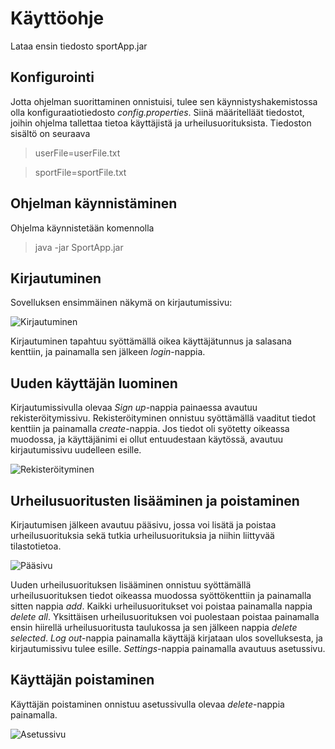 # Käyttöohje

Lataa ensin tiedosto sportApp.jar

## Konfigurointi

Jotta ohjelman suorittaminen onnistuisi, tulee sen käynnistyshakemistossa olla konfiguraatiotiedosto *config.properties*. Siinä määritelläät tiedostot, joihin ohjelma tallettaa tietoa käyttäjistä ja urheilusuorituksista.
Tiedoston sisältö on seuraava

> userFile=userFile.txt

> sportFile=sportFile.txt

## Ohjelman käynnistäminen

Ohjelma käynnistetään komennolla

> java -jar SportApp.jar

## Kirjautuminen

Sovelluksen ensimmäinen näkymä on kirjautumissivu:

![Kirjautuminen](https://github.com/sronja/ot-harjoitustyo/blob/main/dokumentaatio/kuvat/kirjautumissivu.png)

Kirjautuminen tapahtuu syöttämällä oikea käyttäjätunnus ja salasana kenttiin, ja painamalla sen jälkeen *login*-nappia.

## Uuden käyttäjän luominen

Kirjautumissivulla olevaa *Sign up*-nappia painaessa avautuu rekisteröitymissivu.
Rekisteröityminen onnistuu syöttämällä vaaditut tiedot kenttiin ja painamalla *create*-nappia. Jos tiedot oli syötetty oikeassa muodossa, ja käyttäjänimi ei ollut entuudestaan käytössä, avautuu kirjautumissivu uudelleen esille.

![Rekisteröityminen](https://github.com/sronja/ot-harjoitustyo/blob/main/dokumentaatio/kuvat/rekisteröintisivu.png)

## Urheilusuoritusten lisääminen ja poistaminen

Kirjautumisen jälkeen avautuu pääsivu, jossa voi lisätä ja poistaa urheilusuorituksia sekä tutkia urheilusuorituksia ja niihin liittyvää tilastotietoa.

![Pääsivu](https://github.com/sronja/ot-harjoitustyo/blob/main/dokumentaatio/kuvat/pääsivu.png)

Uuden urheilusuorituksen lisääminen onnistuu syöttämällä urheilusuorituksen tiedot oikeassa muodossa syöttökenttiin ja painamalla sitten nappia *add*.
Kaikki urheilusuoritukset voi poistaa painamalla nappia *delete all*.
Yksittäisen urheilusuorituksen voi puolestaan poistaa painamalla ensin hiirellä urheilusuoritusta taulukossa ja sen jälkeen nappia *delete selected*.
*Log out*-nappia painamalla käyttäjä kirjataan ulos sovelluksesta, ja kirjautumissivu tulee esille.
*Settings*-nappia painamalla avautuus asetussivu.

## Käyttäjän poistaminen

Käyttäjän poistaminen onnistuu asetussivulla olevaa *delete*-nappia painamalla.

![Asetussivu](https://github.com/sronja/ot-harjoitustyo/blob/main/dokumentaatio/kuvat/asetussivu.png)

